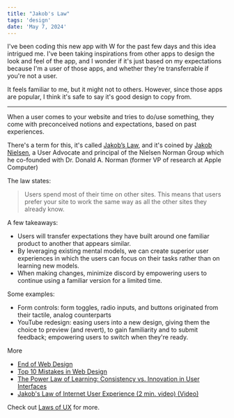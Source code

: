 ```yaml
---
title: "Jakob's Law"
tags: 'design'
date: 'May 7, 2024'
---
```


I've been coding this new app with W for the past few days and this idea intrigued me. I've been taking inspirations from other apps to design the look and feel of the app, and I wonder if it's just based on my expectations because I'm a user of those apps, and whether they're transferrable if you're not a user.

It feels familiar to me, but it might not to others. However, since those apps are popular, I think it's safe to say it's good design to copy from.

---

When a user comes to your website and tries to do/use something, they come with preconceived notions and expectations, based on past experiences.

There's a term for this, it's called [Jakob’s Law](https://lawsofux.com/jakobs-law/), and it's coined by [Jakob Nielsen](https://www.nngroup.com/articles/author/jakob-nielsen/), a User Advocate and principal of the Nielsen Norman Group which he co-founded with Dr. Donald A. Norman (former VP of research at Apple Computer)

The law states:

> Users spend most of their time on other sites. This means that users prefer your site to work the same way as all the other sites they already know.

A few takeaways:

- Users will transfer expectations they have built around one familiar product to another that appears similar.
- By leveraging existing mental models, we can create superior user experiences in which the users can focus on their tasks rather than on learning new models.
- When making changes, minimize discord by empowering users to continue using a familiar version for a limited time.

Some examples:

- Form controls: form toggles, radio inputs, and buttons originated from their tactile, analog counterparts
- YouTube redesign: easing users into a new design, giving them the choice to preview (and revert), to gain familiarity and to submit feedback; empowering users to switch when they're ready.

More

- [End of Web Design](https://www.nngroup.com/articles/end-of-web-design/)
- [Top 10 Mistakes in Web Design](https://www.nngroup.com/articles/top-10-mistakes-web-design/)
- [The Power Law of Learning: Consistency vs. Innovation in User Interfaces](https://www.nngroup.com/articles/power-law-learning/)
- [Jakob's Law of Internet User Experience (2 min. video) (Video)](https://www.nngroup.com/videos/jakobs-law-internet-ux/)

Check out [Laws of UX](https://lawsofux.com/) for more.
